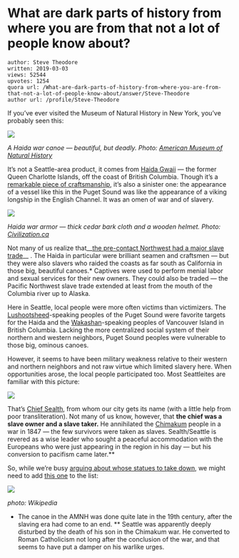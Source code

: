 # What are dark parts of history from where you are from that not a lot of people know about?

	author: Steve Theodore
	written: 2019-03-03
	views: 52544
	upvotes: 1254
	quora url: /What-are-dark-parts-of-history-from-where-you-are-from-that-not-a-lot-of-people-know-about/answer/Steve-Theodore
	author url: /profile/Steve-Theodore


If you’ve ever visited the Museum of Natural History in New York, you’ve probably seen this:

![](https://qph.fs.quoracdn.net/main-qimg-2cb9eb715900efe25eead2e11f74c699)

_A Haida war canoe — beautiful, but deadly. Photo:_ _[American Museum of Natural History](https://www.amnh.org/explore/news-blogs/on-exhibit-posts/the-great-canoe-in-the-grand-gallery)_ 

It’s not a Seattle-area product, it comes from [Haida Gwaii](https://en.wikipedia.org/wiki/Haida_Gwaii) — the former Queen Charlotte Islands, off the coast of British Columbia. Though it’s a [remarkable piece of craftsmanship](https://www.donsmaps.com/canoesnwc.html), it’s also a sinister one: the appearance of a vessel like this in the Puget Sound was like the appearance of a viking longship in the English Channel. It was an omen of war and of slavery.

![](https://qph.fs.quoracdn.net/main-qimg-91db1fb25405c67f3d318439989efc7c-c)

_Haida war armor — thick cedar bark cloth and a wooden helmet. Photo:_ _[Civilization.ca](https://www.historymuseum.ca/cmc/exhibitions/aborig/haida/havwa01e.html)_ 

Not many of us realize that__[the pre-contact Northwest had a major slave trade](https://journals.lib.washington.edu/index.php/WHQ/article/viewFile/5643/4717)__ . The Haida in particular were brilliant seamen and craftsmen — but they were also slavers who raided the coasts as far south as California in those big, beautiful canoes.* Captives were used to perform menial labor and sexual services for their new owners. They could also be traded — the Pacific Northwest slave trade extended at least from the mouth of the Columbia river up to Alaska.

Here in Seattle, local people were more often victims than victimizers. The [Lushootsheed](https://en.wikipedia.org/wiki/Lushootseed)-speaking peoples of the Puget Sound were favorite targets for the Haida and the [Wakashan](https://en.wikipedia.org/wiki/Wakashan_languages)-speaking peoples of Vancouver Island in British Columbia. Lacking the more centralized social system of their northern and western neighbors, Puget Sound peoples were vulnerable to those big, ominous canoes.

However, it seems to have been military weakness relative to their western and northern neighbors and not raw virtue which limited slavery here. When opportunities arose, the local people participated too. Most Seattleites are familiar with this picture:

![](https://qph.fs.quoracdn.net/main-qimg-b0fe8841857061d2a1f4487354d7f781)

That’s [Chief Sealth](https://en.wikipedia.org/wiki/Chief_Seattle), from whom our city gets its name (with a little help from poor transliteration). Not many of us know, however, that __the chief was a slave owner and a slave taker.__  He annihilated the [Chimakum](https://en.wikipedia.org/wiki/Chimakum#History) people in a war in 1847 — the few survivors were taken as slaves. Sealth/Seattle is revered as a wise leader who sought a peaceful accommodation with the Europeans who were just appearing in the region in his day — but his conversion to pacifism came later.**

So, while we’re busy [arguing about whose statues to take down](https://crosscut.com/2019/01/whitman-controversy-makes-its-way-olympia), we might need to add [this one](https://en.wikipedia.org/wiki/Chief_Seattle_(sculpture)) to the list:

![](https://qph.fs.quoracdn.net/main-qimg-a18502e42e606dabf615347412f44dd3)

_photo: Wikipedia_ 



* The canoe in the AMNH was done quite late in the 19th century, after the slaving era had come to an end.
** Seattle was apparently deeply disturbed by the death of his son in the Chimakum war. He converted to Roman Catholicism not long after the conclusion of the war, and that seems to have put a damper on his warlike urges.

